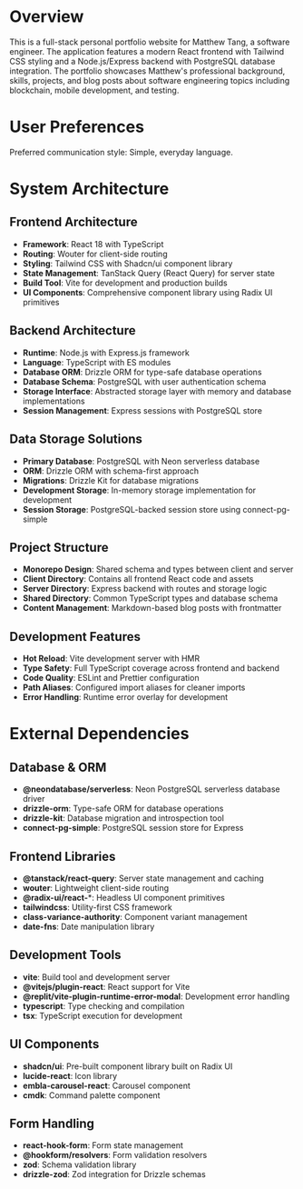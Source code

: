 # Overview

This is a full-stack personal portfolio website for Matthew Tang, a software engineer. The application features a modern React frontend with Tailwind CSS styling and a Node.js/Express backend with PostgreSQL database integration. The portfolio showcases Matthew's professional background, skills, projects, and blog posts about software engineering topics including blockchain, mobile development, and testing.

# User Preferences

Preferred communication style: Simple, everyday language.

# System Architecture

## Frontend Architecture
- **Framework**: React 18 with TypeScript
- **Routing**: Wouter for client-side routing
- **Styling**: Tailwind CSS with Shadcn/ui component library
- **State Management**: TanStack Query (React Query) for server state
- **Build Tool**: Vite for development and production builds
- **UI Components**: Comprehensive component library using Radix UI primitives

## Backend Architecture
- **Runtime**: Node.js with Express.js framework
- **Language**: TypeScript with ES modules
- **Database ORM**: Drizzle ORM for type-safe database operations
- **Database Schema**: PostgreSQL with user authentication schema
- **Storage Interface**: Abstracted storage layer with memory and database implementations
- **Session Management**: Express sessions with PostgreSQL store

## Data Storage Solutions
- **Primary Database**: PostgreSQL with Neon serverless database
- **ORM**: Drizzle ORM with schema-first approach
- **Migrations**: Drizzle Kit for database migrations
- **Development Storage**: In-memory storage implementation for development
- **Session Storage**: PostgreSQL-backed session store using connect-pg-simple

## Project Structure
- **Monorepo Design**: Shared schema and types between client and server
- **Client Directory**: Contains all frontend React code and assets
- **Server Directory**: Express backend with routes and storage logic
- **Shared Directory**: Common TypeScript types and database schema
- **Content Management**: Markdown-based blog posts with frontmatter

## Development Features
- **Hot Reload**: Vite development server with HMR
- **Type Safety**: Full TypeScript coverage across frontend and backend
- **Code Quality**: ESLint and Prettier configuration
- **Path Aliases**: Configured import aliases for cleaner imports
- **Error Handling**: Runtime error overlay for development

# External Dependencies

## Database & ORM
- **@neondatabase/serverless**: Neon PostgreSQL serverless database driver
- **drizzle-orm**: Type-safe ORM for database operations
- **drizzle-kit**: Database migration and introspection tool
- **connect-pg-simple**: PostgreSQL session store for Express

## Frontend Libraries
- **@tanstack/react-query**: Server state management and caching
- **wouter**: Lightweight client-side routing
- **@radix-ui/react-***: Headless UI component primitives
- **tailwindcss**: Utility-first CSS framework
- **class-variance-authority**: Component variant management
- **date-fns**: Date manipulation library

## Development Tools
- **vite**: Build tool and development server
- **@vitejs/plugin-react**: React support for Vite
- **@replit/vite-plugin-runtime-error-modal**: Development error handling
- **typescript**: Type checking and compilation
- **tsx**: TypeScript execution for development

## UI Components
- **shadcn/ui**: Pre-built component library built on Radix UI
- **lucide-react**: Icon library
- **embla-carousel-react**: Carousel component
- **cmdk**: Command palette component

## Form Handling
- **react-hook-form**: Form state management
- **@hookform/resolvers**: Form validation resolvers
- **zod**: Schema validation library
- **drizzle-zod**: Zod integration for Drizzle schemas